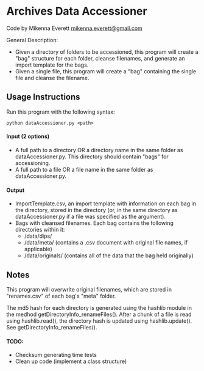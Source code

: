 Archives Data Accessioner
=========================

Code by Mikenna Everett mikenna.everett@gmail.com

General Description:
* Given a directory of folders to be accessioned, this program will create a "bag" structure for each folder, cleanse filenames, and 
	generate an import template for the bags.
* Given a single file, this program will create a "bag" containing the single file and cleanse the filename.

Usage Instructions
------------------
Run this program with the following syntax:

`python dataAccessioner.py <path>`

#### Input (2 options)
* A full path to a directory OR a directory name in the same folder as dataAccessioner.py. This directory should contain "bags" for accessioning.
* A full path to a file OR a file name in the same folder as dataAccessioner.py.

#### Output
* ImportTemplate.csv, an import template with information on each bag in the directory, stored in the directory (or, in the same directory as dataAccessioner.py if a file was specified as the argument).
* Bags with cleansed filenames. Each bag contains the following directories within it:
	* /data/dips/
	* /data/meta/ (contains a .csv document with original file names, if applicable)
	* /data/originals/ (contains all of the data that the bag held originally)

Notes
-----
This program will overwrite original filenames, which are stored in "renames.csv" of each bag's "meta" folder.

The md5 hash for each directory is generated using the hashlib module in the medhod getDirectoryInfo_renameFiles(). After a chunk of a file is read using 
	hashlib.read(), the directory hash is updated using hashlib.update(). See getDirectoryInfo_renameFiles().

#### TODO:
* Checksum generating time tests
* Clean up code (implement a class structure)